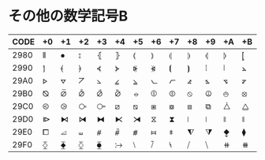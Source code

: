 # その他の数学記号B

|CODE|+0|+1|+2|+3|+4|+5|+6|+7|+8|+9|+A|+B|+C|+D|+E|+F|
|----|--|--|--|--|--|--|--|--|--|--|--|--|--|--|--|--|
|2980| ⦀ | ⦁ | ⦂ | ⦃ | ⦄ | ⦅ | ⦆ | ⦇ | ⦈ | ⦉ | ⦊ | ⦋ | ⦌ | ⦍ | ⦎ | ⦏ |
|2990| ⦐ | ⦑ | ⦒ | ⦓ | ⦔ | ⦕ | ⦖ | ⦗ | ⦘ | ⦙ | ⦚ | ⦛ | ⦜ | ⦝ | ⦞ | ⦟ |
|29A0| ⦠ | ⦡ | ⦢ | ⦣ | ⦤ | ⦥ | ⦦ | ⦧ | ⦨ | ⦩ | ⦪ | ⦫ | ⦬ | ⦭ | ⦮ | ⦯ |
|29B0| ⦰ | ⦱ | ⦲ | ⦳ | ⦴ | ⦵ | ⦶ | ⦷ | ⦸ | ⦹ | ⦺ | ⦻ | ⦼ | ⦽ | ⦾ | ⦿ |
|29C0| ⧀ | ⧁ | ⧂ | ⧃ | ⧄ | ⧅ | ⧆ | ⧇ | ⧈ | ⧉ | ⧊ | ⧋ | ⧌ | ⧍ | ⧎ | ⧏ |
|29D0| ⧐ | ⧑ | ⧒ | ⧓ | ⧔ | ⧕ | ⧖ | ⧗ | ⧘ | ⧙ | ⧚ | ⧛ | ⧜ | ⧝ | ⧞ | ⧟ |
|29E0| ⧠ | ⧡ | ⧢ | ⧣ | ⧤ | ⧥ | ⧦ | ⧧ | ⧨ | ⧩ | ⧪ | ⧫ | ⧬ | ⧭ | ⧮ | ⧯ |
|29F0| ⧰ | ⧱ | ⧲ | ⧳ | ⧴ | ⧵ | ⧶ | ⧷ | ⧸ | ⧹ | ⧺ | ⧻ | ⧼ | ⧽ | ⧾ | ⧿ |
